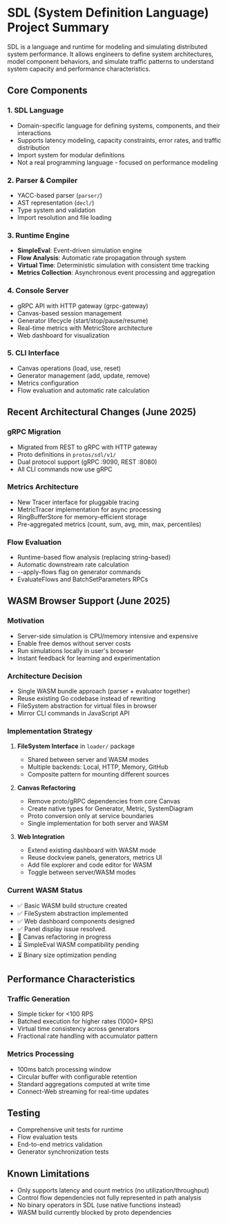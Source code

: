 # SDL (System Definition Language) Project Summary

SDL is a language and runtime for modeling and simulating distributed system performance. It allows engineers to define system architectures, model component behaviors, and simulate traffic patterns to understand system capacity and performance characteristics.

## Core Components

### 1. **SDL Language**
- Domain-specific language for defining systems, components, and their interactions
- Supports latency modeling, capacity constraints, error rates, and traffic distribution
- Import system for modular definitions
- Not a real programming language - focused on performance modeling

### 2. **Parser & Compiler**
- YACC-based parser (`parser/`)
- AST representation (`decl/`)
- Type system and validation
- Import resolution and file loading

### 3. **Runtime Engine**
- **SimpleEval**: Event-driven simulation engine
- **Flow Analysis**: Automatic rate propagation through system
- **Virtual Time**: Deterministic simulation with consistent time tracking
- **Metrics Collection**: Asynchronous event processing and aggregation

### 4. **Console Server**
- gRPC API with HTTP gateway (grpc-gateway)
- Canvas-based session management
- Generator lifecycle (start/stop/pause/resume)
- Real-time metrics with MetricStore architecture
- Web dashboard for visualization

### 5. **CLI Interface**
- Canvas operations (load, use, reset)
- Generator management (add, update, remove)
- Metrics configuration
- Flow evaluation and automatic rate calculation

## Recent Architectural Changes (June 2025)

### gRPC Migration
- Migrated from REST to gRPC with HTTP gateway
- Proto definitions in `protos/sdl/v1/`
- Dual protocol support (gRPC :9090, REST :8080)
- All CLI commands now use gRPC

### Metrics Architecture
- New Tracer interface for pluggable tracing
- MetricTracer implementation for async processing
- RingBufferStore for memory-efficient storage
- Pre-aggregated metrics (count, sum, avg, min, max, percentiles)

### Flow Evaluation
- Runtime-based flow analysis (replacing string-based)
- Automatic downstream rate calculation
- --apply-flows flag on generator commands
- EvaluateFlows and BatchSetParameters RPCs

## WASM Browser Support (June 2025)

### Motivation
- Server-side simulation is CPU/memory intensive and expensive
- Enable free demos without server costs
- Run simulations locally in user's browser
- Instant feedback for learning and experimentation

### Architecture Decision
- Single WASM bundle approach (parser + evaluator together)
- Reuse existing Go codebase instead of rewriting
- FileSystem abstraction for virtual files in browser
- Mirror CLI commands in JavaScript API

### Implementation Strategy
1. **FileSystem Interface** in `loader/` package
   - Shared between server and WASM modes
   - Multiple backends: Local, HTTP, Memory, GitHub
   - Composite pattern for mounting different sources

2. **Canvas Refactoring**
   - Remove proto/gRPC dependencies from core Canvas
   - Create native types for Generator, Metric, SystemDiagram
   - Proto conversion only at service boundaries
   - Single implementation for both server and WASM

3. **Web Integration**
   - Extend existing dashboard with WASM mode
   - Reuse dockview panels, generators, metrics UI
   - Add file explorer and code editor for WASM
   - Toggle between server/WASM modes

### Current WASM Status
- ✅ Basic WASM build structure created
- ✅ FileSystem abstraction implemented
- ✅ Web dashboard components designed
- ✅ Panel display issue resolved.
- 🚧 Canvas refactoring in progress
- ⏳ SimpleEval WASM compatibility pending
- ⏳ Binary size optimization pending

## Performance Characteristics

### Traffic Generation
- Simple ticker for <100 RPS
- Batched execution for higher rates (1000+ RPS)
- Virtual time consistency across generators
- Fractional rate handling with accumulator pattern

### Metrics Processing
- 100ms batch processing window
- Circular buffer with configurable retention
- Standard aggregations computed at write time
- Connect-Web streaming for real-time updates

## Testing
- Comprehensive unit tests for runtime
- Flow evaluation tests
- End-to-end metrics validation
- Generator synchronization tests

## Known Limitations
- Only supports latency and count metrics (no utilization/throughput)
- Control flow dependencies not fully represented in path analysis
- No binary operators in SDL (use native functions instead)
- WASM build currently blocked by proto dependencies